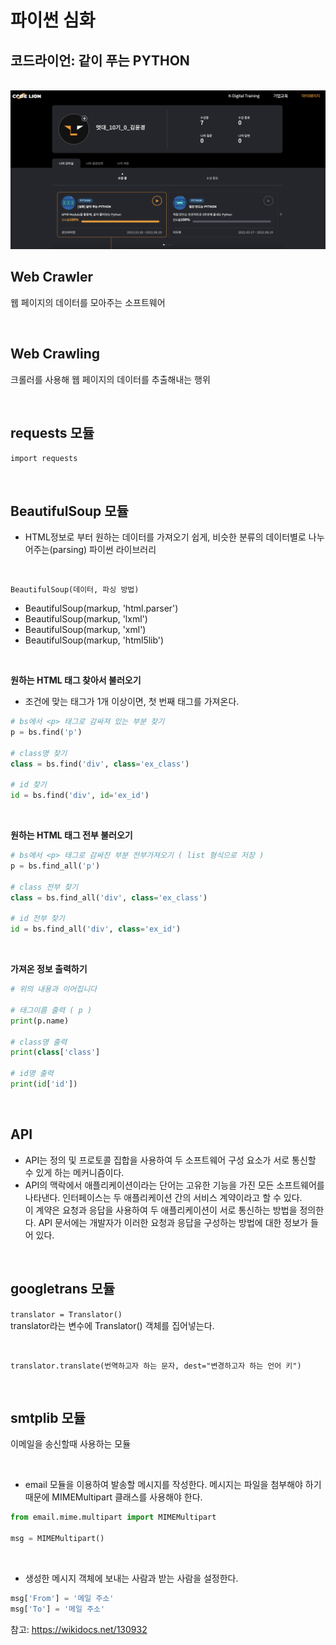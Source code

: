 # 파이썬 심화
## 코드라이언: 같이 푸는 PYTHON

<br>
<img src="멋사_python_심화.png">

<br>

## **Web Crawler**
웹 페이지의 데이터를 모아주는 소프트웨어

<br>

## **Web Crawling**
크롤러를 사용해 웹 페이지의 데이터를 추출해내는 행위

<br>

## **requests 모듈**
`import requests`


<br>

## **BeautifulSoup 모듈**
- HTML정보로 부터 원하는 데이터를 가져오기 쉽게, 비슷한 분류의 데이터별로 나누어주는(parsing) 파이썬 라이브러리

<br>

`BeautifulSoup(데이터, 파싱 방법)`
- BeautifulSoup(markup, 'html.parser')
- BeautifulSoup(markup, 'lxml')
- BeautifulSoup(markup, 'xml')
- BeautifulSoup(markup, 'html5lib')

<br>

**원하는 HTML 태그 찾아서 불러오기**
- 조건에 맞는 태그가 1개 이상이면, 첫 번째 태그를 가져온다.
```python
# bs에서 <p> 태그로 감싸져 있는 부분 찾기
p = bs.find('p')

# class명 찾기
class = bs.find('div', class='ex_class')

# id 찾기
id = bs.find('div', id='ex_id')
```

<br>

**원하는 HTML 태그 전부 불러오기**
```python
# bs에서 <p> 태그로 감싸진 부분 전부가져오기 ( list 형식으로 저장 )
p = bs.find_all('p')

# class 전부 찾기
class = bs.find_all('div', class='ex_class')

# id 전부 찾기
id = bs.find_all('div', class='ex_id')
```

<br>

**가져온 정보 출력하기**
```python
# 위의 내용과 이어집니다

# 태그이름 출력 ( p )
print(p.name)

# class명 출력
print(class['class']

# id명 출력
print(id['id'])
```

<br>

## **API**
- API는 정의 및 프로토콜 집합을 사용하여 두 소프트웨어 구성 요소가 서로 통신할 수 있게 하는 메커니즘이다.
- API의 맥락에서 애플리케이션이라는 단어는 고유한 기능을 가진 모든 소프트웨어를 나타낸다. 인터페이스는 두 애플리케이션 간의 서비스 계약이라고 할 수 있다. <br> 이 계약은 요청과 응답을 사용하여 두 애플리케이션이 서로 통신하는 방법을 정의한다. API 문서에는 개발자가 이러한 요청과 응답을 구성하는 방법에 대한 정보가 들어 있다.


<br>

## **googletrans 모듈**
`translator = Translator()`
<br>
translator라는 변수에 Translator() 객체를 집어넣는다.

<br>

`translator.translate(번역하고자 하는 문자, dest="변경하고자 하는 언어 키")`

<br>

## **smtplib 모듈**
이메일을 송신할때 사용하는 모듈

<br>

- email 모듈을 이용하여 발송할 메시지를 작성한다. 메시지는 파일을 첨부해야 하기 때문에 MIMEMultipart 클래스를 사용해야 한다.

```python
from email.mime.multipart import MIMEMultipart

msg = MIMEMultipart()
```

<br>

- 생성한 메시지 객체에 보내는 사람과 받는 사람을 설정한다.
```python
msg['From'] = '메일 주소'
msg['To'] = '메일 주소'
```


참고: https://wikidocs.net/130932